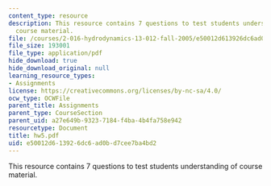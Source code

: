 ```yaml
---
content_type: resource
description: This resource contains 7 questions to test students understanding of
  course material.
file: /courses/2-016-hydrodynamics-13-012-fall-2005/e50012d613926dc6ad0bd7cee7ba4bd2_hw5.pdf
file_size: 193001
file_type: application/pdf
hide_download: true
hide_download_original: null
learning_resource_types:
- Assignments
license: https://creativecommons.org/licenses/by-nc-sa/4.0/
ocw_type: OCWFile
parent_title: Assignments
parent_type: CourseSection
parent_uid: a27e649b-9323-7184-f4ba-4b4fa758e942
resourcetype: Document
title: hw5.pdf
uid: e50012d6-1392-6dc6-ad0b-d7cee7ba4bd2
---
```

This resource contains 7 questions to test students understanding of course material.